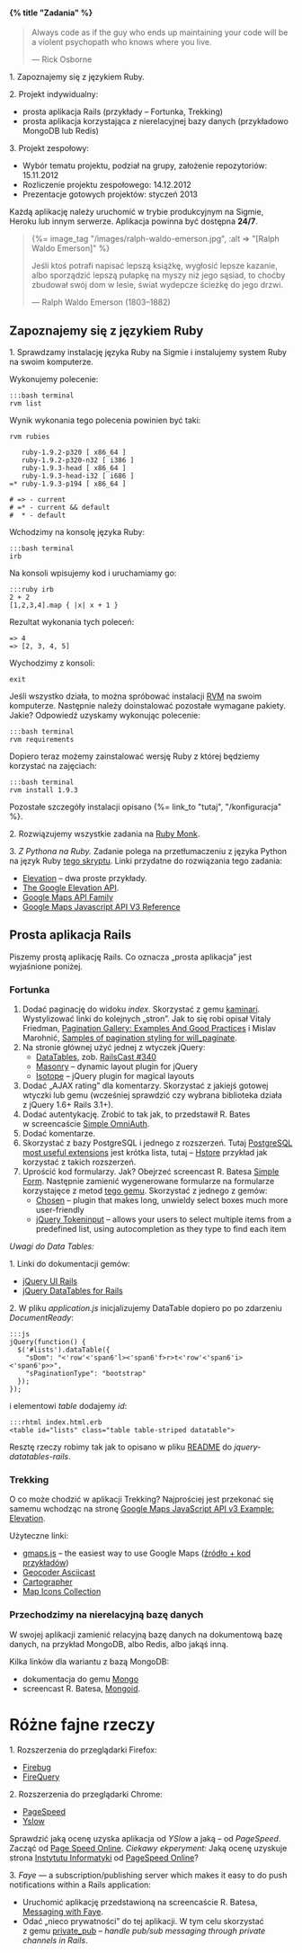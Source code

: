 #### {% title "Zadania" %}

<blockquote>
<p>
  Always code as if the guy who ends up maintaining your code will be
  a violent psychopath who knows where you live.
</p>
<p class="author">— Rick Osborne</p>
</blockquote>

1\. Zapoznajemy się z językiem Ruby.

2\. Projekt indywidualny:

* prosta aplikacja Rails (przykłady – Fortunka, Trekking)
* prosta aplikacja korzystająca z nierelacyjnej bazy danych (przykładowo MongoDB lub Redis)

3\. Projekt zespołowy:

* Wybór tematu projektu, podział na grupy, założenie repozytoriów: 15.11.2012
* Rozliczenie projektu zespołowego: 14.12.2012
* Prezentacje gotowych projektów: styczeń 2013

Każdą aplikację należy uruchomić w trybie produkcyjnym
na Sigmie, Heroku lub innym serwerze.
Aplikacja powinna być dostępna **24/7**.

<blockquote>
{%= image_tag "/images/ralph-waldo-emerson.jpg", :alt => "[Ralph Waldo Emerson]" %}
<p>
  Jeśli ktoś potrafi napisać lepszą książkę, wygłosić lepsze kazanie,
  albo sporządzić lepszą pułapkę na myszy niż jego sąsiad, to choćby
  zbudował swój dom w lesie, świat wydepcze ścieżkę do jego drzwi.
</p>
<p class="author">— Ralph Waldo Emerson (1803–1882)</p>
</blockquote>


## Zapoznajemy się z językiem Ruby

1\. Sprawdzamy instalację języka Ruby na Sigmie i instalujemy
system Ruby na swoim komputerze.

Wykonujemy polecenie:

    :::bash terminal
    rvm list

Wynik wykonania tego polecenia powinien być taki:

    rvm rubies

       ruby-1.9.2-p320 [ x86_64 ]
       ruby-1.9.2-p320-n32 [ i386 ]
       ruby-1.9.3-head [ x86_64 ]
       ruby-1.9.3-head-i32 [ i686 ]
    =* ruby-1.9.3-p194 [ x86_64 ]

    # => - current
    # =* - current && default
    #  * - default

Wchodzimy na konsolę języka Ruby:

    :::bash terminal
    irb

Na konsoli wpisujemy kod i uruchamiamy go:

    :::ruby irb
    2 + 2
    [1,2,3,4].map { |x| x + 1 }

Rezultat wykonania tych poleceń:

    => 4
    => [2, 3, 4, 5]

Wychodzimy z konsoli:

    exit

Jeśli wszystko działa, to można spróbować instalacji
[RVM](http://beginrescueend.com/) na swoim komputerze.
Następnie należy doinstalować pozostałe wymagane pakiety.
Jakie? Odpowiedź uzyskamy wykonując polecenie:

    :::bash terminal
    rvm requirements

Dopiero teraz możemy zainstalować wersję Ruby
z której będziemy korzystać na zajęciach:

    :::bash terminal
    rvm install 1.9.3

Pozostałe szczegóły instalacji opisano {%= link_to "tutaj", "/konfiguracja" %}.

2\. Rozwiązujemy wszystkie zadania na [Ruby Monk](http://rubymonk.com/).

3\. *Z Pythona na Ruby.*
Zadanie polega na przetłumaczeniu z języka Python na język Ruby
[tego skryptu](http://code.google.com/intl/pl-PL/apis/maps/documentation/elevation/#CreatingElevationCharts).
Linki przydatne do rozwiązania tego zadania:

* [Elevation](http://code.google.com/intl/pl-PL/apis/maps/documentation/javascript/services.html#Elevation) –
  dwa proste przykłady.
* [The Google Elevation API](http://code.google.com/intl/pl-PL/apis/maps/documentation/elevation/).
* [Google Maps API Family](http://code.google.com/intl/pl-PL/apis/maps/)
* [Google Maps Javascript API V3 Reference](http://code.google.com/intl/pl-PL/apis/maps/documentation/javascript/reference.html)


## Prosta aplikacja Rails

Piszemy prostą aplikację Rails. Co oznacza „prosta aplikacja”
jest wyjaśnione poniżej.


### Fortunka

1. Dodać paginację do widoku *index*.
Skorzystać z gemu [kaminari](https://github.com/amatsuda/kaminari).
Wystylizować linki do kolejnych „stron”.
Jak to się robi opisał Vitaly Friedman,
[Pagination Gallery: Examples And Good Practices](http://www.smashingmagazine.com/2007/11/16/pagination-gallery-examples-and-good-practices/) i Mislav Marohnić,
[Samples of pagination styling for will_paginate](http://mislav.uniqpath.com/will_paginate/).
2. Na stronie głównej użyć jednej z wtyczek jQuery:
   - [DataTables](http://datatables.net/), zob. [RailsCast \#340](http://railscasts.com/episodes/340-datatables)
   - [Masonry](http://masonry.desandro.com/) – dynamic layout plugin for jQuery
   - [Isotope](http://isotope.metafizzy.co/) – jQuery plugin for magical layouts
3. Dodać „AJAX rating” dla komentarzy.
Skorzystać z jakiejś gotowej wtyczki lub gemu
(wcześniej sprawdzić czy wybrana biblioteka działa z jQuery 1.6+ Rails 3.1+).
4. Dodać autentykację. Zrobić to tak jak, to
przedstawił R. Bates w screencaście
[Simple OmniAuth](http://railscasts.com/episodes/241-simple-omniauth).
5. Dodać komentarze.
6. Skorzystać z bazy PostgreSQL i jednego z rozszerzeń.
Tutaj [PostgreSQL most useful extensions](http://blog.railsware.com/2012/04/23/postgresql-most-useful-extensions/)
jest krótka lista, tutaj –
[Hstore](http://railscasts.com/episodes/345-hstore) przykład jak korzystać z takich rozszerzeń.
7. Uprościć kod formularzy. Jak?
Obejrzeć screencast R. Batesa [Simple Form](http://railscasts.com/episodes/234-simple-form).
Następnie zamienić wygenerowane formularze na formularze korzystajęce
z metod [tego gemu](http://github.com/plataformatec/simple_form).
Skorzystać z jednego z gemów:
   * [Chosen](http://harvesthq.github.com/chosen/) – plugin that makes long,
   unwieldy select boxes much more user-friendly
   * [jQuery Tokeninput](http://loopj.com/jquery-tokeninput/) – allows
   your users to select multiple items from a predefined list, using
   autocompletion as they type to find each item


*Uwagi do Data Tables:*

1\. Linki do dokumentacji gemów:

* [jQuery UI Rails](https://github.com/joliss/jquery-ui-rails)
* [jQuery DataTables for Rails](https://github.com/rweng/jquery-datatables-rails)

2\. W pliku *application.js* inicjalizujemy DataTable dopiero po
po zdarzeniu *DocumentReady*:

    :::js
    jQuery(function() {
      $('#lists').dataTable({
        "sDom": "<'row'<'span6'l><'span6'f>r>t<'row'<'span6'i><'span6'p>>",
        "sPaginationType": "bootstrap"
      });
    });

i elementowi *table* dodajemy *id*:

    :::rhtml index.html.erb
    <table id="lists" class="table table-striped datatable">

Resztę rzeczy robimy tak jak to opisano w pliku
[README](https://github.com/rweng/jquery-datatables-rails)
do *jquery-datatables-rails*.


### Trekking

O co może chodzić w aplikacji Trekking? Najprościej jest przekonać się
samemu wchodząc na stronę
[Google Maps JavaScript API v3 Example: Elevation](http://www.geocodezip.com/v3_elevation-profile_distance.html).

Użyteczne linki:

* [gmaps.js](http://hpneo.github.com/gmaps/) – the easiest way to use Google Maps
  ([źródło + kod przykładów](https://github.com/HPNeo/gmaps))
* [Geocoder Asciicast](http://railscasts.com/episodes/273-geocoder?view=asciicast)
* [Cartographer](https://github.com/joshuamiller/cartographer)
* [Map Icons Collection](http://mapicons.nicolasmollet.com/)

### Przechodzimy na nierelacyjną bazę danych

W swojej aplikacji zamienić relacyjną bazę danych na dokumentową bazę
danych, na przykład MongoDB, albo Redis, albo jakąś inną.

Kilka linków dla wariantu z bazą MongoDB:

* dokumentacja do gemu [Mongo](http://api.mongodb.org/ruby/current/)
* screencast R. Batesa, [Mongoid](http://railscasts.com/episodes/238-mongoid).


# Różne fajne rzeczy

1\. Rozszerzenia do przeglądarki Firefox:

* [Firebug](http://getfirebug.com/)
* [FireQuery](https://addons.mozilla.org/en-US/firefox/addon/firequery/)

2\. Rozszerzenia do przeglądarki Chrome:

* [PageSpeed](http://code.google.com/intl/pl-PL/speed/page-speed/docs/using_chrome.html)
* [Yslow](http://developer.yahoo.com/yslow/)

Sprawdzić jaką ocenę uzyska aplikacja od *YSlow* a jaką – od *PageSpeed*.
Zacząć od [Page Speed Online](http://pagespeed.googlelabs.com/pagespeed/).
*Ciekawy ekperyment:*
Jaką ocenę uzyskuje strona [Instytutu Informatyki](http://inf.ug.edu.pl/)
od [PageSpeed Online](http://pagespeed.googlelabs.com/pagespeed/)?

3\. *Faye* — a subscription/publishing server which makes it easy to do
push notifications within a Rails application:

* Uruchomić aplikację przedstawioną na screencaście R. Batesa,
  [Messaging with Faye](http://railscasts.com/episodes/260-messaging-with-faye).
* Odać „nieco prywatności” do tej aplikacji.
  W tym celu skorzystać z gemu [private_pub](https://github.com/ryanb/private_pub) –
  *handle pub/sub messaging through private channels in Rails*.

